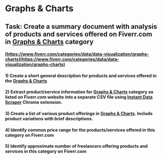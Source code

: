 # Graphs & Charts
## Task: Create a summary document with analysis of products and services offered on Fiverr.com in [Graphs & Charts](https://www.fiverr.com/categories/data/data-visualization/graphs-charts) category
#### [https://www.fiverr.com/categories/data/data-visualization/graphs-charts](https://www.fiverr.com/categories/data/data-visualization/graphs-charts)
#### 1) Create a short general description for products and services offered in the [Graphs & Charts](https://www.fiverr.com/categories/data/data-visualization/graphs-charts)
#### 2) Extract product/service information for [Graphs & Charts](https://www.fiverr.com/categories/data/data-visualization/graphs-charts) category as listed on Fiverr.com website into a separate CSV file using [Instant Data Scraper](https://chrome.google.com/webstore/detail/instant-data-scraper/ofaokhiedipichpaobibbnahnkdoiiah) Chrome extension.
#### 3) Create a list of various product offerings in [Graphs & Charts](https://www.fiverr.com/categories/data/data-visualization/graphs-charts). Include product variations with brief descriptions.
#### 4) Identify common price range for the products/services offered in this category on Fiverr.com
#### 5) Identify approximate number of freelancers offering products and services in this category on Fiverr.com

